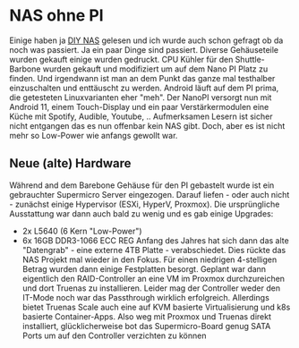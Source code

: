 # NAS ohne PI

Einige haben ja [DIY NAS](https://www.fachinformatiker.de/blogs/entry/44-diy-nas/) gelesen und ich wurde auch schon gefragt ob da noch was passiert. Ja ein paar Dinge sind passiert. Diverse Gehäuseteile wurden gekauft einige wurden gedruckt. CPU Kühler für den Shuttle-Barbone wurden gekauft und modifiziert um auf dem Nano PI Platz zu finden. Und irgendwann ist man an dem Punkt das ganze mal testhalber einzuschalten und enttäuscht zu werden. Android läuft auf dem PI prima, die getesteten Linuxvarianten eher "meh". Der NanoPI versorgt nun mit Android 11, einem Touch-Display und ein paar Verstärkermodulen eine Küche mit Spotify, Audible, Youtube, ..
Aufmerksamen Lesern ist sicher nicht entgangen das es nun offenbar kein NAS gibt. Doch, aber es ist nicht mehr so Low-Power wie anfangs gewollt war.

## Neue (alte) Hardware
Während and dem Barebone Gehäuse für den PI gebastelt wurde ist ein gebrauchter Supermicro Server eingezogen. Darauf liefen - oder auch nicht - zunächst einige Hypervisor (ESXi, HyperV, Proxmox). Die ursprüngliche Ausstattung war dann auch bald zu wenig und es gab einige Upgrades:
* 2x L5640 (6 Kern "Low-Power")
* 6x 16GB DDR3-1066 ECC REG
Anfang des Jahres hat sich dann das alte "Datengrab" - eine externe 4TB Platte - verabschiedet. Dies rückte das NAS Projekt mal wieder in den Fokus. Für einen niedrigen 4-stelligen Betrag wurden dann einige Festplatten besorgt.
Geplant war dann eigentlich den RAID-Controller an eine VM im Proxmox durchzureichen und dort Truenas zu installieren. Leider mag der Controller weder den IT-Mode noch war das Passthrough wirklich erfolgreich.
Allerdings bietet Truenas Scale auch eine auf KVM basierte Virtualisierung und k8s basierte Container-Apps. Also weg mit Proxmox und Truenas direkt installiert, glücklicherweise bot das Supermicro-Board genug SATA Ports um auf den Controller verzichten zu können
